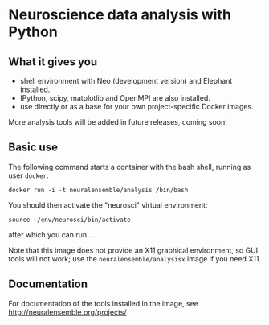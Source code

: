 # Neuroscience data analysis with Python

## What it gives you

* shell environment with Neo (development version) and Elephant installed.
* IPython, scipy, matplotlib and OpenMPI are also installed.
* use directly or as a base for your own project-specific Docker images.

More analysis tools will be added in future releases, coming soon!

## Basic use

The following command starts a container with the bash shell, running as user `docker`.

```
docker run -i -t neuralensemble/analysis /bin/bash
```

You should then activate the "neurosci" virtual environment:

```
source ~/env/neurosci/bin/activate
```

after which you can run ....

Note that this image does not provide an X11 graphical environment, so GUI tools will not work;
use the `neuralensemble/analysisx` image if you need X11.

## Documentation

For documentation of the tools installed in the image, see http://neuralensemble.org/projects/
